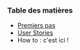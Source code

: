 ### Table des matières

- [Premiers pas](./README.md)
- [User Stories](./UserStories.md)
- How to : c'est ici !
